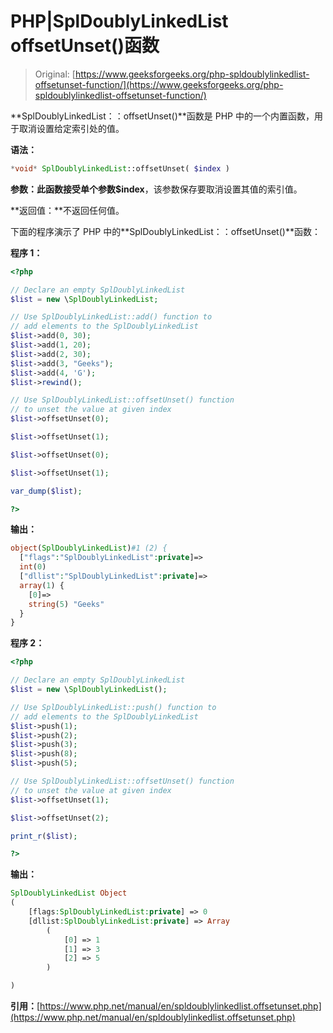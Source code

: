 # PHP|SplDoublyLinkedList offsetUnset()函数

> Original: [https://www.geeksforgeeks.org/php-spldoublylinkedlist-offsetunset-function/](https://www.geeksforgeeks.org/php-spldoublylinkedlist-offsetunset-function/)

**SplDoublyLinkedList：：offsetUnset()**函数是 PHP 中的一个内置函数，用于取消设置给定索引处的值。

**语法：**

```php
*void* SplDoublyLinkedList::offsetUnset( $index )
```

**参数：**此函数接受单个参数**$index**，该参数保存要取消设置其值的索引值。

**返回值：**不返回任何值。

下面的程序演示了 PHP 中的**SplDoublyLinkedList：：offsetUnset()**函数：

**程序 1：**

```php
<?php 

// Declare an empty SplDoublyLinkedList
$list = new \SplDoublyLinkedList;

// Use SplDoublyLinkedList::add() function to 
// add elements to the SplDoublyLinkedList
$list->add(0, 30);
$list->add(1, 20);
$list->add(2, 30);
$list->add(3, "Geeks");
$list->add(4, 'G');
$list->rewind();

// Use SplDoublyLinkedList::offsetUnset() function
// to unset the value at given index
$list->offsetUnset(0);

$list->offsetUnset(1);

$list->offsetUnset(0);

$list->offsetUnset(1);

var_dump($list);

?> 
```

**输出：**

```php
object(SplDoublyLinkedList)#1 (2) {
  ["flags":"SplDoublyLinkedList":private]=>
  int(0)
  ["dllist":"SplDoublyLinkedList":private]=>
  array(1) {
    [0]=>
    string(5) "Geeks"
  }
}

```

**程序 2：**

```php
<?php 

// Declare an empty SplDoublyLinkedList
$list = new \SplDoublyLinkedList();

// Use SplDoublyLinkedList::push() function to 
// add elements to the SplDoublyLinkedList
$list->push(1);
$list->push(2);
$list->push(3);
$list->push(8);
$list->push(5);

// Use SplDoublyLinkedList::offsetUnset() function
// to unset the value at given index
$list->offsetUnset(1);

$list->offsetUnset(2);

print_r($list);

?> 
```

**输出：**

```php
SplDoublyLinkedList Object
(
    [flags:SplDoublyLinkedList:private] => 0
    [dllist:SplDoublyLinkedList:private] => Array
        (
            [0] => 1
            [1] => 3
            [2] => 5
        )

)

```

**引用：**[https://www.php.net/manual/en/spldoublylinkedlist.offsetunset.php](https://www.php.net/manual/en/spldoublylinkedlist.offsetunset.php)
